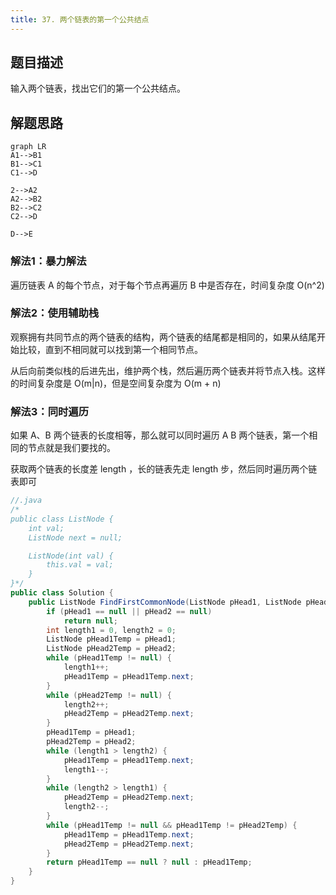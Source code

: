 ```yaml
---
title: 37. 两个链表的第一个公共结点
---
```


## 题目描述

输入两个链表，找出它们的第一个公共结点。

## 解题思路


```
graph LR
A1-->B1
B1-->C1
C1-->D

2-->A2
A2-->B2
B2-->C2
C2-->D

D-->E
```

### 解法1：暴力解法

遍历链表 A 的每个节点，对于每个节点再遍历 B 中是否存在，时间复杂度 O(n^2)

### 解法2：使用辅助栈
 
观察拥有共同节点的两个链表的结构，两个链表的结尾都是相同的，如果从结尾开始比较，直到不相同就可以找到第一个相同节点。

从后向前类似栈的后进先出，维护两个栈，然后遍历两个链表并将节点入栈。这样的时间复杂度是 O(m|n)，但是空间复杂度为 O(m + n)

### 解法3：同时遍历

如果 A、B 两个链表的长度相等，那么就可以同时遍历 A B 两个链表，第一个相同的节点就是我们要找的。

获取两个链表的长度差 length ，长的链表先走 length 步，然后同时遍历两个链表即可

```java
//.java
/*
public class ListNode {
    int val;
    ListNode next = null;

    ListNode(int val) {
        this.val = val;
    }
}*/
public class Solution {
    public ListNode FindFirstCommonNode(ListNode pHead1, ListNode pHead2) {
		if (pHead1 == null || pHead2 == null)
			return null;
		int length1 = 0, length2 = 0;
		ListNode pHead1Temp = pHead1;
		ListNode pHead2Temp = pHead2;
		while (pHead1Temp != null) {
			length1++;
			pHead1Temp = pHead1Temp.next;
		}
		while (pHead2Temp != null) {
			length2++;
			pHead2Temp = pHead2Temp.next;
		}
		pHead1Temp = pHead1;
		pHead2Temp = pHead2;
		while (length1 > length2) {
			pHead1Temp = pHead1Temp.next;
			length1--;
		}
		while (length2 > length1) {
			pHead2Temp = pHead2Temp.next;
			length2--;
		}
		while (pHead1Temp != null && pHead1Temp != pHead2Temp) {
			pHead1Temp = pHead1Temp.next;
			pHead2Temp = pHead2Temp.next;
		}
		return pHead1Temp == null ? null : pHead1Temp;
    }
}
```